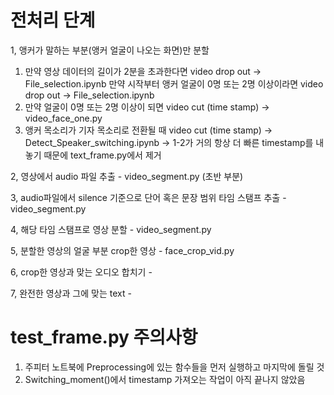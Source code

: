 # 전처리 단계

1, 앵커가 말하는 부분(앵커 얼굴이 나오는 화면)만 분할

  1) 만약 영상 데이터의 길이가 2분을 초과한다면 video drop out -> File_selection.ipynb
     만약 시작부터 앵커 얼굴이 0명 또는 2명 이상이라면 video drop out -> File_selection.ipynb
  2) 만약 얼굴이 0명 또는 2명 이상이 되면 video cut (time stamp) -> video_face_one.py
  3) 앵커 목소리가 기자 목소리로 전환될 때 video cut (time stamp) -> Detect_Speaker_switching.ipynb -> 1-2가 거의 항상 더 빠른 timestamp를 내놓기 때문에 text_frame.py에서 제거

2, 영상에서 audio 파일 추출 - video_segment.py (초반 부분)

3, audio파일에서 silence 기준으로 단어 혹은 문장 범위 타임 스탬프 추출 - video_segment.py

4, 해당 타임 스탬프로 영상 분할 - video_segment.py

5, 분할한 영상의 얼굴 부분 crop한 영상 - face_crop_vid.py

6, crop한 영상과 맞는 오디오 합치기 - 

7, 완전한 영상과 그에 맞는 text - 


# test_frame.py 주의사항
  1) 주피터 노트북에 Preprocessing에 있는 함수들을 먼저 실행하고 마지막에 돌릴 것
  2) Switching_moment()에서 timestamp 가져오는 작업이 아직 끝나지 않았음
